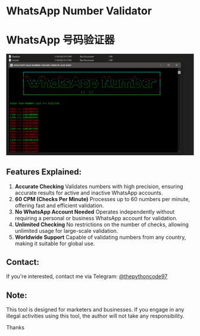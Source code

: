 # WhatsApp Number Validator
# WhatsApp 号码验证器

![image](https://raw.githubusercontent.com/alexrony21/WhatsApp-Number-Validator/refs/heads/main/WhatsApp_Number_Validator.png)

## Features Explained:

1. **Accurate Checking** Validates numbers with high precision, ensuring accurate results for active and inactive WhatsApp accounts.
2. **60 CPM (Checks Per Minute)**  Processes up to 60 numbers per minute, offering fast and efficient validation.
3. **No WhatsApp Account Needed** Operates independently without requiring a personal or business WhatsApp account for validation.
4. **Unlimited Checking** No restrictions on the number of checks, allowing unlimited usage for large-scale validation.
5. **Worldwide Support** Capable of validating numbers from any country, making it suitable for global use.

## Contact:
If you're interested, contact me via Telegram: [@thepythoncode97](https://t.me/thepythoncode97)

## Note:
This tool is designed for marketers and businesses. If you engage in any illegal activities using this tool, the author will not take any responsibility.

Thanks
